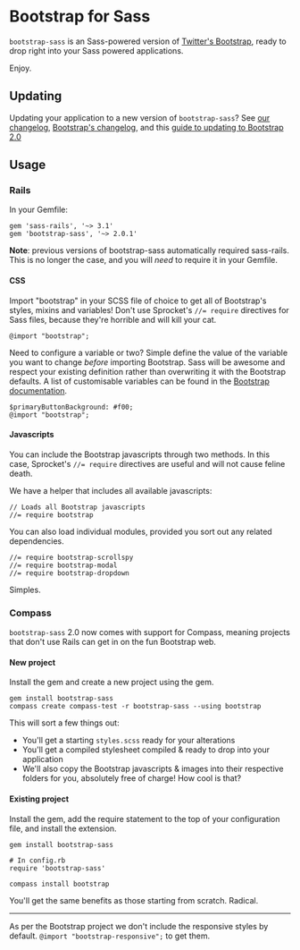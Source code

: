 # Bootstrap for Sass

`bootstrap-sass` is an Sass-powered version of [Twitter's Bootstrap](http://github.com/twitter/bootstrap), ready to drop right into your Sass powered applications.

Enjoy.

## Updating
Updating your application to a new version of `bootstrap-sass`? See [our changelog](https://github.com/thomas-mcdonald/bootstrap-sass/blob/master/CHANGELOG.md), [Bootstrap's changelog](https://github.com/twitter/bootstrap/wiki/Changelog), and this [guide to updating to Bootstrap 2.0](http://twitter.github.com/bootstrap/upgrading.html)

## Usage

### Rails

In your Gemfile:

    gem 'sass-rails', '~> 3.1'
    gem 'bootstrap-sass', '~> 2.0.1'

**Note**: previous versions of bootstrap-sass automatically required sass-rails. This is no longer the case, and you will *need* to require it in your Gemfile.

#### CSS

Import "bootstrap" in your SCSS file of choice to get all of Bootstrap's styles, mixins and variables! Don't use Sprocket's `//= require` directives for Sass files, because they're horrible and will kill your cat.

    @import "bootstrap";

Need to configure a variable or two? Simple define the value of the variable you want to change *before* importing Bootstrap. Sass will be awesome and respect your existing definition rather than overwriting it with the Bootstrap defaults. A list of customisable variables can be found in the [Bootstrap documentation](http://twitter.github.com/bootstrap/less.html#variables).

    $primaryButtonBackground: #f00;
    @import "bootstrap";

#### Javascripts

You can include the Bootstrap javascripts through two methods. In this case, Sprocket's `//= require` directives are useful and will not cause feline death.

We have a helper that includes all available javascripts:

    // Loads all Bootstrap javascripts
    //= require bootstrap

You can also load individual modules, provided you sort out any related dependencies.

    //= require bootstrap-scrollspy
    //= require bootstrap-modal
    //= require bootstrap-dropdown

Simples.

### Compass

`bootstrap-sass` 2.0 now comes with support for Compass, meaning projects that don't use Rails can get in on the fun Bootstrap web.

#### New project

Install the gem and create a new project using the gem.

    gem install bootstrap-sass
    compass create compass-test -r bootstrap-sass --using bootstrap

This will sort a few things out:

* You'll get a starting `styles.scss` ready for your alterations
* You'll get a compiled stylesheet compiled & ready to drop into your application
* We'll also copy the Bootstrap javascripts & images into their respective folders for you, absolutely free of charge! How cool is that?

#### Existing project

Install the gem, add the require statement to the top of your configuration file, and install the extension.

    gem install bootstrap-sass

    # In config.rb
    require 'bootstrap-sass'

    compass install bootstrap

You'll get the same benefits as those starting from scratch. Radical.

----

As per the Bootstrap project we don't include the responsive styles by default. `@import "bootstrap-responsive";` to get them.
